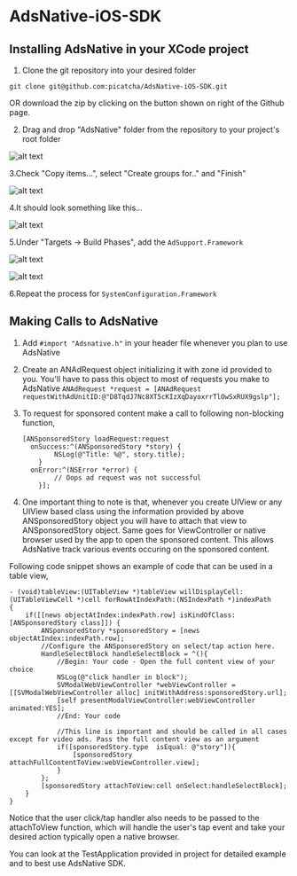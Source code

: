 AdsNative-iOS-SDK
=================

Installing AdsNative in your XCode project
------------------------------------------

1. Clone the git repository into your desired folder 

  `git clone git@github.com:picatcha/AdsNative-iOS-SDK.git`
  
  OR download the zip by clicking on the button shown on right of the Github page.
    
2. Drag and drop "AdsNative" folder from the repository to your project's root folder

![alt text](https://s3.amazonaws.com/adsnative-public/images/add-folder.png "")
  
3.Check "Copy items...", select "Create groups for.." and "Finish"

![alt text](https://s3.amazonaws.com/adsnative-public/images/copy-project.png "")

4.It should look something like this...

![alt text](https://s3.amazonaws.com/adsnative-public/images/final.png "")

5.Under "Targets -> Build Phases", add the `AdSupport.Framework`

![alt text](https://s3.amazonaws.com/adsnative-public/images/add-frameworks.png "")

![alt text](https://s3.amazonaws.com/adsnative-public/images/lookup.png "")

6.Repeat the process for `SystemConfiguration.Framework` 

Making Calls to AdsNative
-------------------------

1. Add `#import "Adsnative.h"` in your header file whenever you plan to use AdsNative 
2. Create an ANAdRequest object initializing it with zone id provided to you. You'll have to pass this object to most of requests you make to AdsNative
  ```ANAdRequest *request = [ANAdRequest requestWithAdUnitID:@"D8TqdJ7Nc8XT5cKIzXqDayoxrrTlOwSxRUX9gslp"];```
3. To request for sponsored content make a call to following non-blocking function,

    ```
    [ANSponsoredStory loadRequest:request
      onSuccess:^(ANSponsoredStory *story) {
            NSLog(@"Title: %@", story.title);
        }
      onError:^(NSError *error) {
            // Oops ad request was not successful
        }];
    ```
4. One important thing to note is that, whenever you create UIView or any UIView based class using the information provided by above ANSponsoredStory object you will have to attach that view to ANSponsoredStory object. Same goes for ViewController or native browser used by the app to open the sponsored content. This allows AdsNative track various events occuring on the sponsored content. 

Following code snippet shows an example of code that can be used in a table view,


    - (void)tableView:(UITableView *)tableView willDisplayCell:(UITableViewCell *)cell forRowAtIndexPath:(NSIndexPath *)indexPath
    {
        if([[news objectAtIndex:indexPath.row] isKindOfClass:[ANSponsoredStory class]]) {
            ANSponsoredStory *sponsoredStory = [news objectAtIndex:indexPath.row];
            //Configure the ANSponsoredStory on select/tap action here.
            HandleSelectBlock handleSelectBlock = ^(){
                //Begin: Your code - Open the full content view of your choice
                NSLog(@"click handler in block");
                SVModalWebViewController *webViewController = [[SVModalWebViewController alloc] initWithAddress:sponsoredStory.url];
                [self presentModalViewController:webViewController animated:YES];
                //End: Your code
                
                //This line is important and should be called in all cases except for video ads. Pass the full content view as an argument
                if([sponsoredStory.type  isEqual: @"story"]){
                    [sponsoredStory attachFullContentToView:webViewController.view];
                }
            };
            [sponsoredStory attachToView:cell onSelect:handleSelectBlock];
        }
    }
    
  Notice that the user click/tap handler also needs to be passed to the attachToView function, which will handle the user's tap event and take your desired action typically open a native browser.
  
You can look at the TestApplication provided in project for detailed example and to best use AdsNative SDK.

